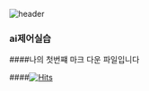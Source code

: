 ![header](https://capsule-render.vercel.app/api?type=soft&color=auto&height=300&section=header&text=향목이의%20깃허브&fontSize=90)

### ai제어실습 

####나의 첫번쨰 마크 다운 파일입니다

####[![Hits](https://hits.seeyoufarm.com/api/count/incr/badge.svg?url=https%3A%2F%2Fgithub.com%2Fphm6575&count_bg=%2379C83D&title_bg=%23555555&icon=visualstudiocode.svg&icon_color=%23E7E7E7&title=hits&edge_flat=true)](https://hits.seeyoufarm.com)
####
